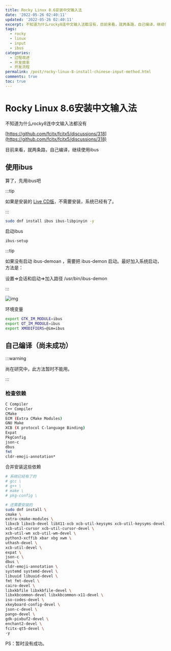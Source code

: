 ```yaml
---
title: Rocky Linux 8.6安装中文输入法
date: '2022-05-26 02:40:11'
updated: '2022-05-26 02:40:11'
excerpt: 不知道为什么rocky8连中文输入法都没有，目前来看，就两条路，自己编译，继续使用ibus。
tags:
  - rocky
  - linux
  - input
  - ibus
categories:
  - 过程改进
  - 开发效率
  - 开发流程
permalink: /post/rocky-linux-8-install-chinese-input-method.html
comments: true
toc: true
---
```

# Rocky Linux 8.6安装中文输入法

不知道为什么rocky8连中文输入法都没有

[https://github.com/fcitx/fcitx5/discussions/318](https://github.com/fcitx/fcitx5/discussions/318)

目前来看，就两条路，自己编译，继续使用ibus

## 使用ibus

算了，先用ibus吧

:::tip

如果是安装的 [Live CD版](https://mirrors.ustc.edu.cn/rocky/8.6/Live/x86_64/Rocky-XFCE-8-x86_64-20220515.4.iso)，不需要安装，系统已经有了。

:::

```bash
sudo dnf install ibus ibus-libpinyin -y
```

启动ibus

```bash
ibus-setup
```

:::tip

如果没有启动 ibus-demoan ，需要把 ibus-demon 启动。最好加入系统启动，方法是：

设置=>会话和启动=>加入路径 /usr/bin/ibus-demon

:::

![img](https://img1.terwer.space/image-20220526121540882.png)

环境变量

```bash
export GTK_IM_MODULE=ibus
export QT_IM_MODULE=ibus
export XMODIFIERS=@im=ibus
```

## 自己编译（尚未成功）

:::warning

尚在研究中，此方法暂时不能用。

:::

### 检查依赖

```bash
C Compiler
C++ Compiler
CMake
ECM (Extra CMake Modules)
GNU Make
XCB (X protocol C-language Binding)
Expat
PkgConfig
json-c
dbus
fmt
cldr-emoji-annotation*
```

合并安装这些依赖

```bash
# 系统已经有了的
# gcc \
# g++ \
# make \
# pkg-config \

# 还需要安装的
sudo dnf install \
cmake \
extra-cmake-modules \
libxcb libxcb-devel libX11-xcb xcb-util-keysyms xcb-util-keysyms-devel xcb-proto \
xcb-util-cursor xcb-util-cursor-devel \
xcb-util-wm xcb-util-wm-devel \
python3-xcffib xbar xbg xwm \
uthash-devel \
xcb-util-devel \
expat \
json-c \
dbus \
cldr-emoji-annotation \
systemd systemd-devel \
libuuid libuuid-devel \
fmt fmt-devel \
cairo-devel \
libxkbfile libxkbfile-devel \
libxkbcommon-devel libxkbcommon-x11-devel \
iso-codes-devel \
xkeyboard-config-devel \
json-c-devel \
pango-devel \
gdk-pixbuf2-devel \
enchant2-devel \
fcitx-qt5-devel \
-y
```

PS：暂时没有成功。